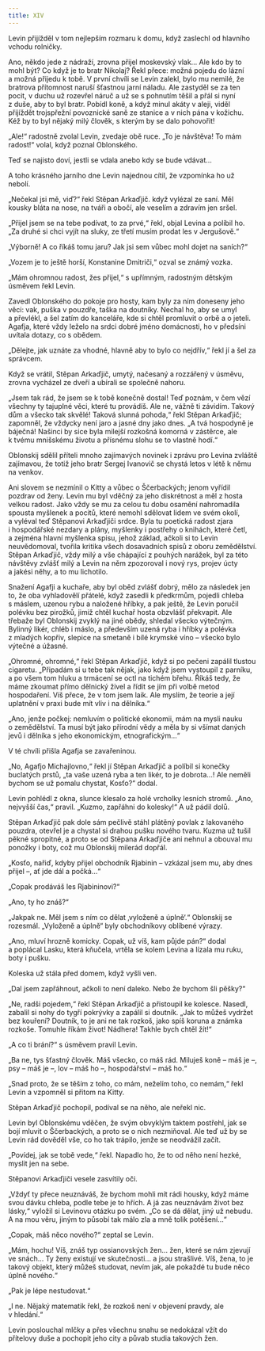 ```yaml
---
title: XIV
---
```


Levin přijížděl v tom nejlepším rozmaru k domu, když zaslechl od hlavního vchodu rolničky.

Ano, někdo jede z nádraží, zrovna přijel moskevský vlak… Ale kdo by to mohl být? Co když je to bratr Nikolaj? Řekl přece: možná pojedu do lázní a možná přijedu k tobě. V první chvíli se Levin zalekl, bylo mu nemilé, že bratrova přítomnost naruší šťastnou jarní náladu. Ale zastyděl se za ten pocit, v duchu už rozevřel náruč a už se s pohnutím těšil a přál si nyní z duše, aby to byl bratr. Pobídl koně, a když minul akáty v aleji, viděl přijíždět trojspřežní povoznické saně ze stanice a v nich pána v kožichu. Kéž by to byl nějaký milý člověk, s kterým by se dalo pohovořit!

„Ale!“ radostně zvolal Levin, zvedaje obě ruce. „To je návštěva! To mám radost!“ volal, když poznal Oblonského.

Teď se najisto doví, jestli se vdala anebo kdy se bude vdávat…

A toho krásného jarního dne Levin najednou cítil, že vzpomínka ho už nebolí.

„Nečekal jsi mě, viď?“ řekl Stěpan Arkaďjič. když vylézal ze saní. Měl kousky bláta na nose, na tváři a obočí, ale veselím a zdravím jen sršel.

„Přijel jsem se na tebe podívat, to za prvé,“ řekl, objal Levina a políbil ho. „Za druhé si chci vyjít na sluky, ze třetí musím prodat les v Jergušově.“

„Výborně! A co říkáš tomu jaru? Jak jsi sem vůbec mohl dojet na saních?“

„Vozem je to ještě horší, Konstanine Dmitriči,“ ozval se známý vozka.

„Mám ohromnou radost, žes přijel,“ s upřímným, radostným dětským úsměvem řekl Levin.

Zavedl Oblonského do pokoje pro hosty, kam byly za ním doneseny jeho věci: vak, puška v pouzdře, taška na doutníky. Nechal ho, aby se umyl a převlékl, a šel zatím do kanceláře, kde si chtěl promluvit o orbě a o jeteli. Agafja, které vždy leželo na srdci dobré jméno domácnosti, ho v předsíni uvítala dotazy, co s obědem.

„Dělejte, jak uznáte za vhodné, hlavně aby to bylo co nejdřív,“ řekl jí a šel za správcem.

Když se vrátil, Stěpan Arkaďjič, umytý, načesaný a rozzářený v úsměvu, zrovna vycházel ze dveří a ubírali se společně nahoru.

„Jsem tak rád, že jsem se k tobě konečně dostal! Teď poznám, v čem vězí všechny ty tajuplné věci, které tu provádíš. Ale ne, vážně ti závidím. Takový dům a všecko tak skvělé! Taková slunná pohoda,“ řekl Stěpan Arkaďjič; zapomněl, že vždycky není jaro a jasné dny jako dnes. „A tvá hospodyně je báječná! Našinci by sice byla milejší rozkošná komorná v zástěrce, ale k tvému mnišskému životu a přísnému slohu se to vlastně hodí.“

Oblonskij sdělil příteli mnoho zajímavých novinek i zprávu pro Levina zvláště zajímavou, že totiž jeho bratr Sergej Ivanovič se chystá letos v létě k němu na venkov.

Ani slovem se nezmínil o Kitty a vůbec o Ščerbackých; jenom vyřídil pozdrav od ženy. Levin mu byl vděčný za jeho diskrétnost a měl z hosta velkou radost. Jako vždy se mu za celou tu dobu osamění nahromadila spousta myšlenek a pocitů, které nemohl sdělovat lidem ve svém okolí, a vyléval teď Stěpanovi Arkaďjiči srdce. Byla tu poetická radost zjara i hospodářské nezdary a plány, myšlenky i postřehy o knihách, které četl, a zejména hlavní myšlenka spisu, jehož základ, ačkoli si to Levin neuvědomoval, tvořila kritika všech dosavadních spisů z oboru zemědělství. Stěpan Arkaďjič, vždy milý a vše chápající z pouhých narážek, byl za této návštěvy zvlášť milý a Levin na něm zpozoroval i nový rys, projev úcty a jakési něhy, a to mu lichotilo.

Snažení Agafji a kuchaře, aby byl oběd zvlášť dobrý, mělo za následek jen to, že oba vyhladovělí přátelé, když zasedli k předkrmům, pojedli chleba s máslem, uzenou rybu a naložené hříbky, a pak ještě, že Levin poručil polévku bez pirožků, jimiž chtěl kuchař hosta obzvlášť překvapit. Ale třebaže byl Oblonskij zvyklý na jiné obědy, shledal všecko výtečným. Bylinný likér, chléb i máslo, a především uzená ryba i hříbky a polévka z mladých kopřiv, slepice na smetaně i bílé krymské víno – všecko bylo výtečné a úžasné.

„Ohromné, ohromné,“ řekl Stěpan Arkaďjič, když si po pečeni zapálil tlustou cigaretu. „Připadám si u tebe tak nějak, jako když jsem vystoupil z parníku, a po všem tom hluku a trmácení se octl na tichém břehu. Říkáš tedy, že máme zkoumat přímo dělnický živel a řídit se jím při volbě metod hospodaření. Víš přece, že v tom jsem laik. Ale myslím, že teorie a její uplatnění v praxi bude mít vliv i na dělníka.“

„Ano, jenže počkej: nemluvím o politické ekonomii, mám na mysli nauku o zemědělství. Ta musí být jako přírodní vědy a měla by si všímat daných jevů i dělníka s jeho ekonomickým, etnografickým…“

V té chvíli přišla Agafja se zavařeninou.

„No, Agafjo Michajlovno,“ řekl jí Stěpan Arkaďjič a políbil si konečky buclatých prstů, „ta vaše uzená ryba a ten likér, to je dobrota…! Ale neměli bychom se už pomalu chystat, Kosťo?“ dodal.

Levin pohlédl z okna, slunce klesalo za holé vrcholky lesních stromů. „Ano, nejvyšší čas,“ pravil. „Kuzmo, zapřáhni do kolesky!“ A už pádil dolů.

Stěpan Arkaďjič pak dole sám pečlivě stáhl plátěný povlak z lakovaného pouzdra, otevřel je a chystal si drahou pušku nového tvaru. Kuzma už tušil pěkné spropitné, a proto se od Stěpana Arkaďjiče ani nehnul a obouval mu ponožky i boty, což mu Oblonskij milerád dopřál.

„Kosťo, nařiď, kdyby přijel obchodník Rjabinin – vzkázal jsem mu, aby dnes přijel –, ať jde dál a počká…“

„Copak prodáváš les Rjabininovi?“

„Ano, ty ho znáš?“

„Jakpak ne. Měl jsem s ním co dělat ‚vyloženě a úplně‘.“ Oblonskij se rozesmál. „Vyloženě a úplně“ byly obchodníkovy oblíbené výrazy.

„Ano, mluví hrozně komicky. Copak, už víš, kam půjde pán?“ dodal a poplácal Lasku, která kňučela, vrtěla se kolem Levina a lízala mu ruku, boty i pušku.

Koleska už stála před domem, když vyšli ven.

„Dal jsem zapřáhnout, ačkoli to není daleko. Nebo že bychom šli pěšky?“

„Ne, radši pojedem,“ řekl Stěpan Arkaďjič a přistoupil ke kolesce. Nasedl, zabalil si nohy do tygří pokrývky a zapálil si doutník. „Jak to můžeš vydržet bez kouření? Doutník, to je ani ne tak rozkoš, jako spíš koruna a známka rozkoše. Tomuhle říkám život! Nádhera! Takhle bych chtěl žít!“

„A co ti brání?“ s úsměvem pravil Levin.

„Ba ne, tys šťastný člověk. Máš všecko, co máš rád. Miluješ koně – máš je –, psy – máš je –, lov – máš ho –, hospodářství – máš ho.“

„Snad proto, že se těším z toho, co mám, neželím toho, co nemám,“ řekl Levin a vzpomněl si přitom na Kitty.

Stěpan Arkaďjič pochopil, podíval se na něho, ale neřekl nic.

Levin byl Oblonskému vděčen, že svým obvyklým taktem postřehl, jak se bojí mluvit o Ščerbackých, a proto se o nich nezmiňoval. Ale teď už by se Levin rád dověděl vše, co ho tak trápilo, jenže se neodvážil začít.

„Povídej, jak se tobě vede,“ řekl. Napadlo ho, že to od něho není hezké, myslit jen na sebe.

Stěpanovi Arkaďjiči vesele zasvítily oči.

„Vždyť ty přece neuznáváš, že bychom mohli mít rádi housky, když máme svou dávku chleba, podle tebe je to hřích. A já zas ne­uznávám život bez lásky,“ vyložil si Levinovu otázku po svém. „Co se dá dělat, jiný už nebudu. A na mou věru, jiným to působí tak málo zla a mně tolik potěšení…“

„Copak, máš něco nového?“ zeptal se Levin.

„Mám, hochu! Víš, znáš typ ossianovských žen… žen, které se nám zjevují ve snách… Ty ženy existují ve skutečnosti… a jsou strašlivé. Víš, žena, to je takový objekt, který můžeš studovat, nevím jak, ale pokaždé tu bude něco úplně nového.“

„Pak je lépe nestudovat.“

„I ne. Nějaký matematik řekl, že rozkoš není v objevení pravdy, ale v hledání.“

Levin poslouchal mlčky a přes všechnu snahu se nedokázal vžít do přítelovy duše a pochopit jeho city a půvab studia takových žen.
